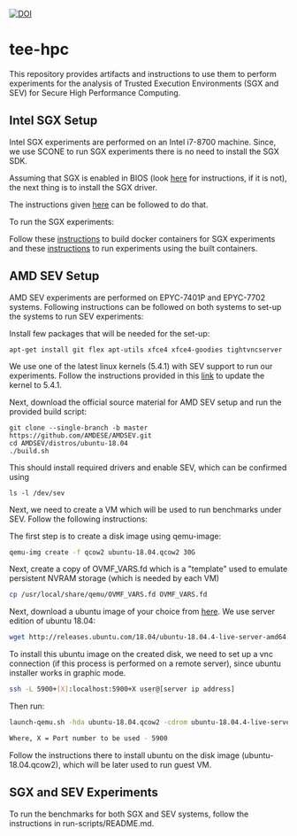 [![DOI](https://zenodo.org/badge/DOI/10.5281/zenodo.3881258.svg)](https://doi.org/10.5281/zenodo.3881258)

# tee-hpc

This repository provides artifacts and instructions to use them to perform experiments for the analysis of 
Trusted Execution Environments (SGX and SEV) for Secure High Performance Computing.




## Intel SGX Setup
Intel SGX experiments are performed on an Intel i7-8700 machine.
Since, we use SCONE to run SGX experiments there is no need to install the SGX SDK.

Assuming that SGX is enabled in BIOS (look [here](https://github.com/intel/sgx-software-enable) for instructions, if it is not), the next thing is to install the SGX driver. 

The instructions given [here](intel-sgx-driver-patch/README.md) can be followed to do that.

To run the SGX experiments:

Follow these [instructions](docker-files/README.md) to build docker containers for SGX experiments and these [instructions](run-scripts/README.md) to run experiments using the built containers.  
 
## AMD SEV Setup
AMD SEV experiments are performed on EPYC-7401P and EPYC-7702 systems.
Following instructions can be followed on both systems to set-up the systems to run SEV experiments:

Install few packages that will be needed for the set-up:

```
apt-get install git flex apt-utils xfce4 xfce4-goodies tightvncserver
```

We use one of the latest linux kernels (5.4.1) with SEV support to run our experiments. 
Follow the instructions provided in this [link](https://www.cyberciti.biz/tips/compiling-linux-kernel-26.html) to update the kernel to 5.4.1.

Next, download the official source material for AMD SEV setup and run the provided build script:

```
git clone --single-branch -b master https://github.com/AMDESE/AMDSEV.git
cd AMDSEV/distros/ubuntu-18.04
./build.sh
```

This should install required drivers and enable SEV, which can be confirmed using

```
ls -l /dev/sev
```

Next, we need to create a VM which will be used to run benchmarks under SEV.
Follow the following instructions:

The first step is to create a disk image using qemu-image:

```sh
qemu-img create -f qcow2 ubuntu-18.04.qcow2 30G
```

Next, create a copy of OVMF_VARS.fd which is a "template" used to emulate persistent NVRAM storage (which is needed by each VM)

```sh
cp /usr/local/share/qemu/OVMF_VARS.fd OVMF_VARS.fd
```

Next, download a ubuntu image of your choice from [here](http://releases.ubuntu.com/18.04/).
We use server edition of ubuntu 18.04:

```sh
wget http://releases.ubuntu.com/18.04/ubuntu-18.04.4-live-server-amd64.iso
```

To install this ubuntu image on the created disk, we need to set up a vnc connection (if this process is performed on a remote server), since ubuntu installer works in graphic mode.

```sh
ssh -L 5900+[X]:localhost:5900+X user@[server ip address]
```

Then run:

```sh
launch-qemu.sh -hda ubuntu-18.04.qcow2 -cdrom ubuntu-18.04.4-live-server-amd64.iso -vnc [X] -nosev -console serial

Where, X = Port number to be used - 5900
```
Follow the instructions there to install ubuntu on the disk image (ubuntu-18.04.qcow2), which will be later used to run guest VM.

## SGX and SEV Experiments

To run the benchmarks for both SGX and SEV systems, follow the instructions in run-scripts/README.md.
